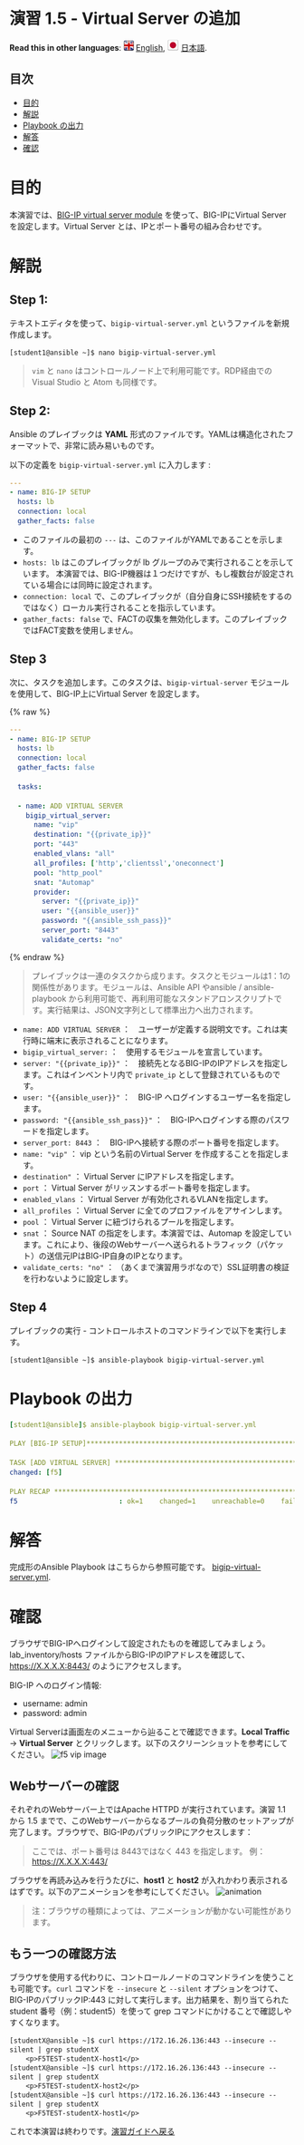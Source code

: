 # 演習 1.5 - Virtual Server の追加

**Read this in other languages**: ![uk](../../../images/uk.png) [English](README),  ![japan](../../../images/japan.png) [日本語](README.ja.md).

## 目次

- [目的](#目的)
- [解説](#解説)
- [Playbook の出力](#Playbookの出力)
- [解答](#解答)
- [確認](#確認)

# 目的

本演習では、[BIG-IP virtual server module](https://docs.ansible.com/ansible/latest/modules/bigip_virtual_server_module.html) を使って、BIG-IPにVirtual Server を設定します。Virtual Server とは、IPとポート番号の組み合わせです。

# 解説

## Step 1:

テキストエディタを使って、`bigip-virtual-server.yml` というファイルを新規作成します。

```
[student1@ansible ~]$ nano bigip-virtual-server.yml
```

>`vim` と `nano` はコントロールノード上で利用可能です。RDP経由でのVisual Studio と Atom も同様です。

## Step 2:

Ansible のプレイブックは **YAML** 形式のファイルです。YAMLは構造化されたフォーマットで、非常に読み易いものです。

以下の定義を `bigip-virtual-server.yml` に入力します :

``` yaml
---
- name: BIG-IP SETUP
  hosts: lb
  connection: local
  gather_facts: false
```

- このファイルの最初の `---` は、このファイルがYAMLであることを示します。
- `hosts: lb` はこのプレイブックが lb グループのみで実行されることを示しています。 本演習では、BIG-IP機器は１つだけですが、もし複数台が設定されている場合には同時に設定されます。
- `connection: local` で、このプレイブックが（自分自身にSSH接続をするのではなく）ローカル実行されることを指示しています。
- `gather_facts: false` で、FACTの収集を無効化します。このプレイブックではFACT変数を使用しません。  

## Step 3

次に、タスクを追加します。このタスクは、`bigip-virtual-server` モジュールを使用して、BIG-IP上にVirtual Server を設定します。

{% raw %}
``` yaml
---
- name: BIG-IP SETUP
  hosts: lb
  connection: local
  gather_facts: false

  tasks:

  - name: ADD VIRTUAL SERVER
    bigip_virtual_server:
      name: "vip"
      destination: "{{private_ip}}"
      port: "443"
      enabled_vlans: "all"
      all_profiles: ['http','clientssl','oneconnect']
      pool: "http_pool"
      snat: "Automap"
      provider:
        server: "{{private_ip}}"
        user: "{{ansible_user}}"
        password: "{{ansible_ssh_pass}}"
        server_port: "8443"
        validate_certs: "no"
```

{% endraw %}

>プレイブックは一連のタスクから成ります。タスクとモジュールは1：1の関係性があります。モジュールは、Ansible API やansible / ansible-playbook から利用可能で、再利用可能なスタンドアロンスクリプトです。実行結果は、JSON文字列として標準出力へ出力されます。

- `name: ADD VIRTUAL SERVER` ：　ユーザーが定義する説明文です。これは実行時に端末に表示されることになります。
- `bigip_virtual_server:` ：　使用するモジュールを宣言しています。
- `server: "{{private_ip}}"` ：　接続先となるBIG-IPのIPアドレスを指定します。これはインベントリ内で `private_ip` として登録されているものです。
- `user: "{{ansible_user}}"` ：　BIG-IP へログインするユーザー名を指定します。
- `password: "{{ansible_ssh_pass}}"` ：　BIG-IPへログインする際のパスワードを指定します。
- `server_port: 8443` ：　BIG-IPへ接続する際のポート番号を指定します。
- `name: "vip"` ： vip という名前のVirtual Server を作成することを指定します。
- `destination"` ： Virtual Server にIPアドレスを指定します。
- `port` ： Virtual Server がリッスンするポート番号を指定します。
- `enabled_vlans` ： Virtual Server が有効化されるVLANを指定します。
- `all_profiles` ： Virtual Server に全てのプロファイルをアサインします。
- `pool` ： Virtual Server に紐づけられるプールを指定します。
- `snat` ： Source NAT の指定をします。本演習では、Automap を設定しています。これにより、後段のWebサーバーへ送られるトラフィック（パケット）の送信元IPはBIG-IP自身のIPとなります。
- `validate_certs: "no"` ： （あくまで演習用ラボなので）SSL証明書の検証を行わないように設定します。  

## Step 4

プレイブックの実行 - コントロールホストのコマンドラインで以下を実行します。


```
[student1@ansible ~]$ ansible-playbook bigip-virtual-server.yml
```

# Playbook の出力

```yaml
[student1@ansible]$ ansible-playbook bigip-virtual-server.yml

PLAY [BIG-IP SETUP]*************************************************************

TASK [ADD VIRTUAL SERVER] ******************************************************
changed: [f5]

PLAY RECAP *********************************************************************
f5                         : ok=1    changed=1    unreachable=0    failed=0
```

# 解答

完成形のAnsible Playbook はこちらから参照可能です。 [bigip-virtual-server.yml](./bigip-virtual-server.yml).

# 確認

ブラウザでBIG-IPへログインして設定されたものを確認してみましょう。lab_inventory/hosts ファイルからBIG-IPのIPアドレスを確認して、https://X.X.X.X:8443/ のようにアクセスします。

BIG-IP へのログイン情報:
- username: admin
- password: admin

Virtual Serverは画面左のメニューから辿ることで確認できます。**Local Traffic** -> **Virtual Server** とクリックします。以下のスクリーンショットを参考にしてください。
![f5 vip image](f5vip.png)

## Webサーバーの確認

それぞれのWebサーバー上ではApache HTTPD が実行されています。演習 1.1 から 1.5 までで、このWebサーバーからなるプールの負荷分散のセットアップが完了します。ブラウザで、BIG-IPのパブリックIPにアクセスします：

>ここでは、ポート番号は 8443ではなく 443 を指定します。 例： https://X.X.X.X:443/

ブラウザを再読み込みを行うたびに、**host1** と **host2** が入れかわり表示されるはずです。以下のアニメーションを参考にしてください。
![animation](animation.gif)
>注：ブラウザの種類によっては、アニメーションが動かない可能性があります。

## もう一つの確認方法

ブラウザを使用する代わりに、コントロールノードのコマンドラインを使うことも可能です。`curl` コマンドを `--insecure` と `--silent` オプションをつけて、BIG-IPのパブリックIP:443 に対して実行します。出力結果を、割り当てられたstudent 番号（例：student5）を使って grep コマンドにかけることで確認しやすくなります。

```
[studentX@ansible ~]$ curl https://172.16.26.136:443 --insecure --silent | grep studentX
    <p>F5TEST-studentX-host1</p>
[studentX@ansible ~]$ curl https://172.16.26.136:443 --insecure --silent | grep studentX
    <p>F5TEST-studentX-host2</p>
[studentX@ansible ~]$ curl https://172.16.26.136:443 --insecure --silent | grep studentX
    <p>F5TEST-studentX-host1</p>
```


これで本演習は終わりです。[演習ガイドへ戻る](../README.ja.md.md)
